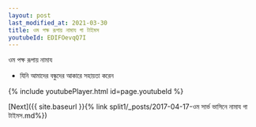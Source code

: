 ```yaml
---
layout: post
last_modified_at: 2021-03-30
title: ওম পক্ষ রূপায় নামায গা টাইমস
youtubeId: EDIFOevqQ7I
---
```

 
 
 ওম পক্ষ রূপায় নামায  
 
 -  যিনি আমাদের বন্ধুদের আকারে সহায়তা করেন 
 
  
 
  
 
 
 
 
 
 


{% include youtubePlayer.html id=page.youtubeId %}
 
[Next]({{ site.baseurl }}{% link  split1/_posts/2017-04-17-ওম সার্ভ ভাসিনে নামায গা টাইমস.md%})
 
